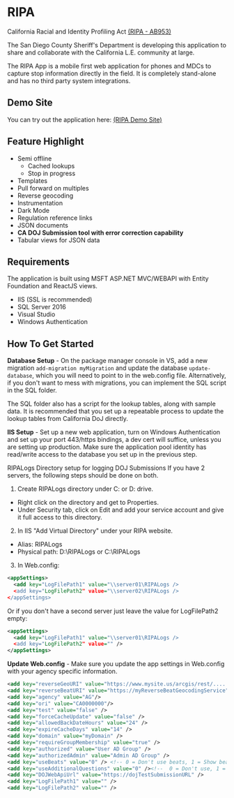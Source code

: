 # RIPA
California Racial and Identity Profiling Act [(RIPA - AB953)](https://oag.ca.gov/ab953/regulations)

The San Diego County Sheriff's Department is developing this application to share and collaborate with the California L.E. community at large.

The RIPA App is a mobile first web application for phones and MDCs to capture stop information directly in the field. It is completely stand-alone and has no third party system integrations.

## Demo Site

You can try out the application here: [(RIPA Demo Site)](https://ripademo.azurewebsites.net)

## Feature Highlight

* Semi offline
  * Cached lookups
  * Stop in progress
* Templates
* Pull forward on multiples
* Reverse geocoding
* Instrumentation
* Dark Mode
* Regulation reference links
* JSON documents
* **CA DOJ Submission tool with error correction capability**
* Tabular views for JSON data

## Requirements

The application is built using MSFT ASP.NET MVC/WEBAPI with Entity Foundation and ReactJS views. 

* IIS (SSL is recommended)
* SQL Server 2016
* Visual Studio 
* Windows Authentication

## How To Get Started

**Database Setup** - On the package manager console in VS, add a new migration `add-migration myMigration` and update the database `update-database`, which you will need to point to in the web.config file. Alternatively, if you don't want to mess with migrations, you can implement the SQL script in the SQL folder.

The SQL folder also has a script for the lookup tables, along with sample data. It is recommended that you set up a repeatable process to update the lookup tables from California DoJ directly.

**IIS Setup** - Set up a new web application, turn on Windows Authentication and set up your port 443/https bindings, a dev cert will suffice, unless you are setting up production. Make sure the application pool identity has read/write access to the database you set up in the previous step.

RIPALogs Directory setup for logging DOJ Submissions
   If you have 2 servers, the following steps should be done on both.
1.	Create RIPALogs directory under C: or D: drive.
  *	Right click on the directory and get to Properties.
  *	Under Security tab, click on Edit and add your service account and give it full access to this directory.
2.	In IIS "Add Virtual Directory" under your RIPA website.
  *	Alias: RIPALogs
  *	Physical path: D:\RIPALogs or C:\RIPALogs
3. In Web.config:
  ``` xml
  <appSettings>
    <add key="LogFilePath1" value="\\server01\RIPALogs />
    <add key="LogFilePath2" value="\\server02\RIPALogs />
  </appSettings>
  ```
  Or if you don't have a second server just leave the value for LogFilePath2 empty:
  ``` xml
  <appSettings>
    <add key="LogFilePath1" value="\\server01\RIPALogs />
    <add key="LogFilePath2" value="" />
  </appSettings>
  ```

**Update Web.config** - Make sure you update the app settings in Web.config with your agency specific information.
``` xml
<add key="reverseGeoURI" value="https://www.mysite.us/arcgis/rest/....."/>
<add key="reverseBeatURI" value="https://myReverseBeatGeocodingService" />
<add key="agency" value="AG"/>
<add key="ori" value="CA0000000"/>
<add key="test" value="false" />
<add key="forceCacheUpdate" value="false" />
<add key="allowedBackDateHours" value="24" />
<add key="expireCacheDays" value="14" />
<add key="domain" value="myDomain" />
<add key="requireGroupMembership" value="true" />
<add key="authorized" value="User AD Group" />
<add key="authorizedAdmin" value="Admin AD Group" />
<add key="useBeats" value="0" /> <!-- 0 = Don't use beats, 1 = Show beats, 2 = Make beats mandatory -->
<add key="useAdditionalQuestions" value="0" /><!--  0 = Don't use, 1 = Use -->
<add key="DOJWebApiUrl" value="https://dojTestSubmissionURL" />
<add key="LogFilePath1" value="" />
<add key="LogFilePath2" value="" />
```


